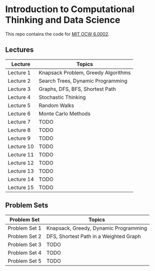 # Introduction to Computational Thinking and Data Science

This repo contains the code for [MIT OCW 6.0002](https://ocw.mit.edu/courses/electrical-engineering-and-computer-science/6-0002-introduction-to-computational-thinking-and-data-science-fall-2016/index.htm).

## Lectures

| Lecture      | Topics |
| ---          | ---     |
| Lecture 1            | Knapsack Problem, Greedy Algorithms |
| Lecture 2            | Search Trees, Dynamic Programming |
| Lecture 3            | Graphs, DFS, BFS, Shortest Path |
| Lecture 4            | Stochastic Thinking |
| Lecture 5            | Random Walks |
| Lecture 6            | Monte Carlo Methods |
| Lecture 7            | TODO |
| Lecture 8            | TODO |
| Lecture 9            | TODO |
| Lecture 10           | TODO |
| Lecture 11           | TODO |
| Lecture 12           | TODO |
| Lecture 13           | TODO |
| Lecture 14           | TODO |
| Lecture 15           | TODO |

## Problem Sets

| Problem Set    |   Topics |
| ---            |   ---     |
| Problem Set 1  | Knapsack, Greedy, Dynamic Programming |
| Problem Set 2  | DFS, Shortest Path in a Weighted Graph |
| Problem Set 3  | TODO |
| Problem Set 4  | TODO |
| Problem Set 5  | TODO |

